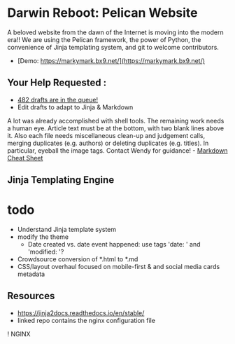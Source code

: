# Darwin Reboot: Pelican Website

A beloved website from the dawn of the Internet is moving into the modern era!!  We are using the Pelican framework, the power of Python, the convenience of Jinja templating system, and git to welcome contributors.
- [Demo: https://markymark.bx9.net/](https://markymark.bx9.net/)

## Your Help Requested : 
- [482 drafts are in the queue!](https://github.com/reneewendy/nascent-content/tree/main/content/drafts)
- Edit drafts to adapt to Jinja & Markdown

A lot was already accomplished with shell tools. The remaining work needs a human eye.  Article text must be at the bottom, with two blank lines above it.  Also each file needs miscellaneous clean-up and judgement calls, merging duplicates (e.g. authors) or deleting duplicates (e.g. titles). In particular, eyeball the image tags. Contact Wendy for guidance!
    - [Markdown Cheat Sheet](https://www.markdownguide.org/cheat-sheet/)
        
## Jinja Templating Engine

    
# todo

- Understand Jinja template system
- modify the theme
    - Date created vs. date event happened: use tags 'date: ' and 'modified: '?
- Crowdsource conversion of *.html to *.md
- CSS/layout overhaul focused on mobile-first & and social media cards metadata

## Resources 
- https://jinja2docs.readthedocs.io/en/stable/
- linked repo contains the nginx configuration file

! NGINX
